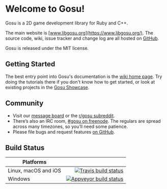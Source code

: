 Welcome to Gosu!
================

Gosu is a 2D game development library for Ruby and C++.

The main website is [www.libgosu.org](https://www.libgosu.org/).
The source code, wiki, issue tracker and change log are all hosted on [GitHub](https://github.com/gosu/gosu).

Gosu is released under the MIT license.

Getting Started
---------------

The best entry point into Gosu's documentation is the [wiki home page](https://github.com/gosu/gosu/wiki).
Try doing the tutorials there if you don't know how to get started,
or look at existing projects in the [Gosu Showcase](https://www.libgosu.org/cgi-bin/mwf/board_show.pl?bid=2).

Community
---------

- Visit our [message board](https://www.libgosu.org/cgi-bin/mwf/forum.pl) or the [r/gosu subreddit](https://reddit.com/r/gosu).
- There’s also an IRC room, [#gosu on freenode](https://webchat.freenode.net/?channels=gosu).
  The regulars are spread across many timezones, so you’ll need some patience.
- Please file bugs and request features [on GitHub](https://github.com/gosu/gosu/issues).

Build Status
------------

Platforms| 
---|---:
Linux, macOS and iOS|[![Travis build status](https://travis-ci.org/gosu/gosu.svg?branch=master)](https://travis-ci.org/gosu/gosu)
Windows|[![Appveyor build status](https://ci.appveyor.com/api/projects/status/v0liohs47jono1eq?svg=true)](https://ci.appveyor.com/project/gosu-ci/gosu)
